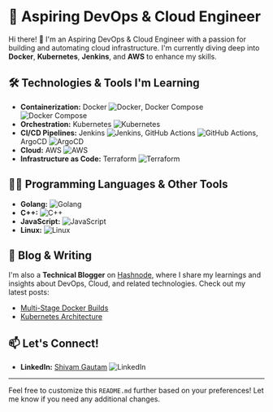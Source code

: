 # 🚀 Aspiring DevOps & Cloud Engineer

Hi there! 👋 I'm an Aspiring DevOps & Cloud Engineer with a passion for building and automating cloud infrastructure. I'm currently diving deep into **Docker**, **Kubernetes**, **Jenkins**, and **AWS** to enhance my skills.

## 🛠️ Technologies & Tools I'm Learning

- **Containerization:** Docker ![Docker](https://img.shields.io/badge/-Docker-2496ED?logo=docker&logoColor=white), Docker Compose ![Docker Compose](https://img.shields.io/badge/-Docker%20Compose-2496ED?logo=docker&logoColor=white)
- **Orchestration:** Kubernetes ![Kubernetes](https://img.shields.io/badge/-Kubernetes-326CE5?logo=kubernetes&logoColor=white)
- **CI/CD Pipelines:** Jenkins ![Jenkins](https://img.shields.io/badge/-Jenkins-D24939?logo=jenkins&logoColor=white), GitHub Actions ![GitHub Actions](https://img.shields.io/badge/-GitHub%20Actions-2088FF?logo=github-actions&logoColor=white), ArgoCD ![ArgoCD](https://img.shields.io/badge/-ArgoCD-FE7A16?logo=argo&logoColor=white)
- **Cloud:** AWS ![AWS](https://img.shields.io/badge/-AWS-232F3E?logo=amazon-aws&logoColor=white)
- **Infrastructure as Code:** Terraform ![Terraform](https://img.shields.io/badge/-Terraform-7B42BC?logo=terraform&logoColor=white)

## 👨‍💻 Programming Languages & Other Tools

- **Golang:** ![Golang](https://img.shields.io/badge/-Golang-00ADD8?logo=go&logoColor=white)
- **C++:** ![C++](https://img.shields.io/badge/-C++-00599C?logo=cplusplus&logoColor=white)
- **JavaScript:** ![JavaScript](https://img.shields.io/badge/-JavaScript-F7DF1E?logo=javascript&logoColor=black)
- **Linux:** ![Linux](https://img.shields.io/badge/-Linux-FCC624?logo=linux&logoColor=black)

## 📝 Blog & Writing
I'm also a **Technical Blogger** on [Hashnode](https://shivamgautam.hashnode.dev/), where I share my learnings and insights about DevOps, Cloud, and related technologies. Check out my latest posts:
- [Multi-Stage Docker Builds](https://shivamgautam.hashnode.dev/reducing-docker-image-size-using-multi-stage-builds)
- [Kubernetes Architecture](https://shivamgautam.hashnode.dev/step-by-step-kubernetes-architecture)

## 📫 Let's Connect!
- **LinkedIn:** [Shivam Gautam](https://www.linkedin.com/in/sh1vam6/) ![LinkedIn](https://img.shields.io/badge/-LinkedIn-0A66C2?logo=linkedin&logoColor=white)




---

Feel free to customize this `README.md` further based on your preferences! Let me know if you need any additional changes.
